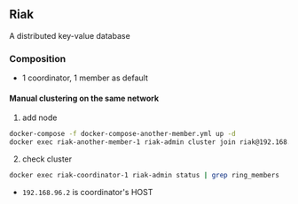 ## Riak

A distributed key-value database

### Composition
- 1 coordinator, 1 member as default

#### Manual clustering on the same network
1. add node

  ```sh
docker-compose -f docker-compose-another-member.yml up -d
docker exec riak-another-member-1 riak-admin cluster join riak@192.168.96.2
```

2. check cluster

  ```sh
docker exec riak-coordinator-1 riak-admin status | grep ring_members
```

* `192.168.96.2` is coordinator's HOST
